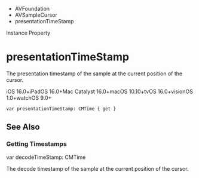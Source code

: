 

- AVFoundation
- AVSampleCursor
-  presentationTimeStamp 

Instance Property

# presentationTimeStamp

The presentation timestamp of the sample at the current position of the cursor.

iOS 16.0+iPadOS 16.0+Mac Catalyst 16.0+macOS 10.10+tvOS 16.0+visionOS 1.0+watchOS 9.0+

``` source
var presentationTimeStamp: CMTime { get }
```

## See Also

### Getting Timestamps

var decodeTimeStamp: CMTime

The decode timestamp of the sample at the current position of the cursor.

